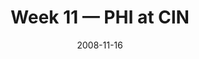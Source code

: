 ---
layout: game
title: Week 11 — PHI at CIN
season: 2008
game_id: 2008_11_PHI_CIN
week: 11
date: 2008-11-16
home_team: CIN
away_team: PHI
final_home: 13
final_away: 13
pbp_url: /assets/data/pbp/2008/2008_11_PHI_CIN.csv.gz
---